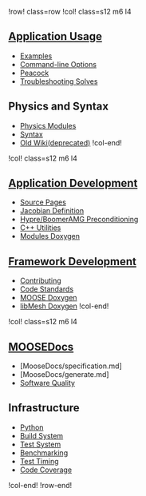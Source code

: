 !row! class=row
!col! class=s12 m6 l4
## [Application Usage](application_usage/index.md)

- [Examples](examples/index.md)
- [Command-line Options](command_line_usage.md)
- [Peacock](peacock.md)
- [Troubleshooting Solves](failed_solves.md)

## Physics and Syntax

- [Physics Modules](modules/index.md)
- [Syntax](syntax/index.md)
- [Old Wiki(deprecated)](https://www.mooseframework.org/old/wiki)
!col-end!

!col! class=s12 m6 l4
## [Application Development](application_development/index.md)

- [Source Pages](source/index.md)
- [Jacobian Definition](/jacobian_definition.md)
- [Hypre/BoomerAMG Preconditioning](hypre.md)
- [C++ Utilities](utils/index.md)
- [Modules Doxygen](https://mooseframework.org/docs/doxygen/modules/classes.html)

## [Framework Development](framework_development/index.md)

- [Contributing](framework_development/contributing.md)
- [Code Standards](code_standards.md)
- [MOOSE Doxygen](https://mooseframework.org/docs/doxygen/moose/classes.html)
- [libMesh Doxygen](https://mooseframework.org/docs/doxygen/libmesh/classes.html)
!col-end!

!col! class=s12 m6 l4
## [MOOSEDocs](MooseDocs/index.md)

- [MooseDocs/specification.md]
- [MooseDocs/generate.md]
- [Software Quality](sqa/index.md)

## Infrastructure

- [Python](python/index.md)
- [Build System](/build_system.md)
- [Test System](/test_system.md)
- [Benchmarking](/performance_benchmarking.md)
- [Test Timing](https://mooseframework.org/docs/timing/)
- [Code Coverage](https://mooseframework.org/docs/coverage/moose/)

!col-end!
!row-end!
